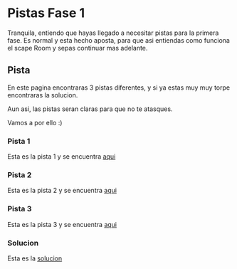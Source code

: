 # Pistas Fase 1

Tranquila, entiendo que hayas llegado a necesitar pistas para la primera fase. Es normal y esta hecho aposta, para que asi entiendas como funciona el scape Room y sepas continuar mas adelante.

## Pista

En este pagina encontraras 3 pistas diferentes, y si ya estas muy muy torpe encontraras la solucion. 

Aun asi, las pistas seran claras para que no te atasques.

Vamos a por ello :)

### Pista 1

Esta es la pista 1 y se encuentra [aqui](https://batmanrobin2304.github.io/Fase1-Pista1/)

### Pista 2

Esta es la pista 2 y se encuentra [aqui](https://batmanrobin2304.github.io/FASE1-PISTA2/)

### Pista 3

Esta es la pista 3 y se encuentra [aqui](https://batmanrobin2304.github.io/Fase1-Pista3/)

### Solucion

Esta es la [solucion](https://batmanrobin2304.github.io/Fase1-Solucion/)
